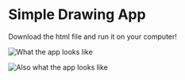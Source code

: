 # Simple Drawing App

Download the html file and run it on your computer!

![What the app looks like](https://i.imgur.com/BdLw6Qg.jpg)

![Also what the app looks like](https://i.imgur.com/qTSFBiP.jpg)
